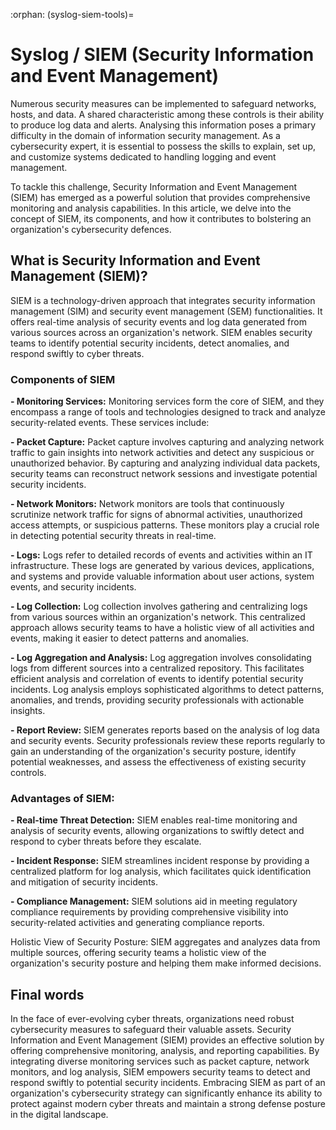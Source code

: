 :orphan:
(syslog-siem-tools)=

# Syslog / SIEM (Security Information and Event Management) 

Numerous security measures can be implemented to safeguard networks, hosts, and data. A shared characteristic among these controls is their ability to produce log data and alerts. Analysing this information poses a primary difficulty in the domain of information security management. As a cybersecurity expert, it is essential to possess the skills to explain, set up, and customize systems dedicated to handling logging and event management. 

To tackle this challenge, Security Information and Event Management (SIEM) has emerged as a powerful solution that provides comprehensive monitoring and analysis capabilities. In this article, we delve into the concept of SIEM, its components, and how it contributes to bolstering an organization's cybersecurity defences. 

## What is Security Information and Event Management (SIEM)? 

SIEM is a technology-driven approach that integrates security information management (SIM) and security event management (SEM) functionalities. It offers real-time analysis of security events and log data generated from various sources across an organization's network. SIEM enables security teams to identify potential security incidents, detect anomalies, and respond swiftly to cyber threats. 

### Components of SIEM

**- Monitoring Services:** Monitoring services form the core of SIEM, and they encompass a range of tools and technologies designed to track and analyze security-related events. These services include: 

**- Packet Capture:** Packet capture involves capturing and analyzing network traffic to gain insights into network activities and detect any suspicious or unauthorized behavior. By capturing and analyzing individual data packets, security teams can reconstruct network sessions and investigate potential security incidents. 

**- Network Monitors:** Network monitors are tools that continuously scrutinize network traffic for signs of abnormal activities, unauthorized access attempts, or suspicious patterns. These monitors play a crucial role in detecting potential security threats in real-time. 

**- Logs:** Logs refer to detailed records of events and activities within an IT infrastructure. These logs are generated by various devices, applications, and systems and provide valuable information about user actions, system events, and security incidents. 

**- Log Collection:** Log collection involves gathering and centralizing logs from various sources within an organization's network. This centralized approach allows security teams to have a holistic view of all activities and events, making it easier to detect patterns and anomalies. 

**- Log Aggregation and Analysis:** Log aggregation involves consolidating logs from different sources into a centralized repository. This facilitates efficient analysis and correlation of events to identify potential security incidents. Log analysis employs sophisticated algorithms to detect patterns, anomalies, and trends, providing security professionals with actionable insights. 

**- Report Review:** SIEM generates reports based on the analysis of log data and security events. Security professionals review these reports regularly to gain an understanding of the organization's security posture, identify potential weaknesses, and assess the effectiveness of existing security controls. 

### Advantages of SIEM: 

**- Real-time Threat Detection:** SIEM enables real-time monitoring and analysis of security events, allowing organizations to swiftly detect and respond to cyber threats before they escalate. 

**- Incident Response:** SIEM streamlines incident response by providing a centralized platform for log analysis, which facilitates quick identification and mitigation of security incidents. 

**- Compliance Management:** SIEM solutions aid in meeting regulatory compliance requirements by providing comprehensive visibility into security-related activities and generating compliance reports. 

Holistic View of Security Posture: SIEM aggregates and analyzes data from multiple sources, offering security teams a holistic view of the organization's security posture and helping them make informed decisions. 

## Final words 

In the face of ever-evolving cyber threats, organizations need robust cybersecurity measures to safeguard their valuable assets. Security Information and Event Management (SIEM) provides an effective solution by offering comprehensive monitoring, analysis, and reporting capabilities. By integrating diverse monitoring services such as packet capture, network monitors, and log analysis, SIEM empowers security teams to detect and respond swiftly to potential security incidents. Embracing SIEM as part of an organization's cybersecurity strategy can significantly enhance its ability to protect against modern cyber threats and maintain a strong defense posture in the digital landscape. 